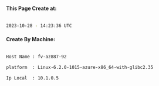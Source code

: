 
   
#### This Page Create at:

```bash

2023-10-28 - 14:23:36 UTC

```

#### Create By Machine:

```bash

Host Name : fv-az887-92

platform  : Linux-6.2.0-1015-azure-x86_64-with-glibc2.35

Ip Local  : 10.1.0.5

```

